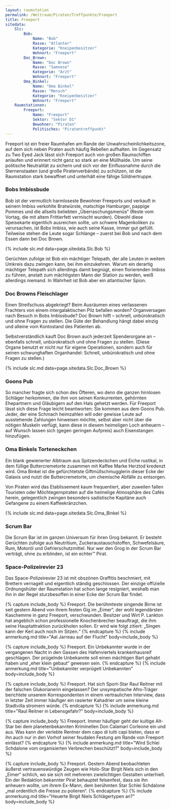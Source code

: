 ```yaml
---
layout: raumstation
permalink: /Weltraum/Piraten/Treffpunkte/Freeport
title: Freeport
sitedata:
    Slc:
        Bob:
            Name: "Bob"
            Rasse: "Atlanter"
            Kategorie: "Kneipenbesitzer"
            Wohnort: "Freeport"
        Doc_Brown:
            Name: "Doc Brown"
            Rasse: "Samnese"
            Kategorie: "Arzt"
            Wohnort: "Freeport"
        Oma_Binkel:
            Name: "Oma Binkel"
            Rasse: "Mensch"
            Kategorie: "Kneipenbesitzer"
            Wohnort: "Freeport"
    Raumstationen:
        Freeport:
            Name: "Freeport"
            Sektor: "Sektor D1"
            Bewohner: "Piraten"
            Politisches: "Piratentreffpunkt"
---
```




Freeport ist ein freier Raumhafen am Rande der Unwahrscheinlichkeitszone, auf dem sich neben Piraten auch häufig Rebellen aufhalten. Im Gegensatz zu Two Eyed Jack lässt sich Freeport auch von großen Raumschiffen anlaufen und erinnert nicht ganz so stark an eine Müllhalde. Um seine politische Neutralität zu sichern und sich vor der Einflussnahme durch die Sternenstaaten (und große Piratenverbände) zu schützen, ist die Raumstation stark bewaffnet und unterhält eine fähige Söldnertruppe.

### Bobs Imbissbude

Bob ist der vermutlich harmloseste Bewohner Freeports und verkauft in seinem Imbiss verkohlte Bratwürste, matschige Hamburger, pappige Pommes und die allseits beliebten „Überraschungsmenüs“ (Reste vom Vortag, die mit altem Frittierfett vermischt wurden). Obwohl diese Speisekarte eigentlich ausreichen sollte, um schwere Magenkoliken zu verursachen, ist Bobs Imbiss, wie auch seine Kasse, immer gut gefüllt. Teilweise stehen die Leute sogar Schlange – zuerst bei Bob und nach dem Essen dann bei Doc Brown.

{% include slc.md data=page.sitedata.Slc.Bob %}

Gerüchten zufolge ist Bob ein mächtiger Telepath, der alle Leuten in weitem Umkreis dazu zwingen kann, bei ihm einzukehren. Warum ein derartig mächtiger Telepath sich allerdings damit begnügt, einen florierenden Imbiss zu führen, anstatt zum mächtigsten Mann der Station zu werden, weiß allerdings niemand. In Wahrheit ist Bob aber ein atlantischer Spion.

### Doc Browns Fleischlager

Einen Streifschuss abgekriegt? Beim Ausräumen eines verlassenen Frachters von einem intergalaktischen Pilz befallen worden? Organversagen nach Besuch in Bobs Imbissbude? Doc Brown hilft – schnell, unbürokratisch und ohne Fragen zu stellen. Die Güte der Behandlung hängt dabei einzig und alleine vom Kontostand des Patienten ab.

Selbstverständlich kauft Doc Brown auch jederzeit Spenderorgane an – ebenfalls schnell, unbürokratisch und ohne Fragen zu stellen. (Diese Organe benutzt er nicht nur für eigene Operationen, sondern auch für seinen schwunghaften Organhandel: Schnell, unbürokratisch und ohne Fragen zu stellen.)

{% include slc.md data=page.sitedata.Slc.Doc_Brown %}

### Goons Pub

So mancher fragte sich schon des Öfteren, wo denn die ganzen hirnlosen Schläger herkommen, die ihm von seinen Konkurrenten, gehörnten Ehepartnern und Gläubigern auf den Hals gehetzt werden. Für Freeport lässt sich diese Frage leicht beantworten: Sie kommen aus dem Goons Pub. Jeder, der eine Schmach heimzahlen will oder gewisse Leute auf ausstehende Zahlungen hinweisen möchte, selbst aber nicht über die nötigen Muskeln verfügt, kann diese in diesem heimeligen Loch anheuern – auf Wunsch lassen sich (gegen geringen Aufpreis) auch Eisenstangen hinzufügen.

### Oma Binkels Torteneckchen

Ein blank gewienerter Albtraum aus Spitzendeckchen und Eiche rustikal, in dem füllige Buttercremetorte zusammen mit Kaffee Marke Herztod kredenzt wird. Oma Binkel ist die gefürchtetste Giftmüllschmugglerin dieser Ecke der Galaxis und nutzt die Buttercremetorte, um chemische Abfälle zu entsorgen.

Von Piraten wird das Etablissement kaum frequentiert, aber zuweilen fallen Touristen oder Möchtegernpiraten auf die heimelige Atmosphäre des Caf&eacute;s herein, gelegentlich zwingen besonders sadistische Kapitäne auch Gefangene zu einem Kaffeekränzchen.

{% include slc.md data=page.sitedata.Slc.Oma_Binkel %}

### Scrum Bar

Die Scrum Bar ist im ganzen Universum für ihren Grog bekannt. Er besteht Gerüchten zufolge aus Neutritium, Zuckeraustauschstoffen, Schwefelsäure, Rum, Motoröl und Gefrierschutzmittel. Nur wer den Grog in der Scrum Bar verträgt, ohne zu erblinden, ist ein echter&trade; Pirat.

### Space-Polizeirevier 23

Das Space-Polizeirevier 23 ist mit obszönen Graffitis beschmiert, mit Brettern vernagelt und eigentlich ständig geschlossen. Der einzige offizielle Ordnungshüter der Raumstation hat schon lange resigniert, weshalb man ihn in der Regel sturzbesoffen in einer Ecke der Scrum Bar findet.

{% capture include_body %}
Freeport. Die berühmteste singende Birne ist seit gestern Abend von ihrem festen Gig im „Eimer“, der wohl legendärsten Kaschemme in ganz Freeport, verschwunden. Besitzer und Wirt P. Lankton hat angeblich schon professionelle Knochenbrecher beauftragt, die ihm seine Hauptattraktion zurückholen sollen. Er wird wie folgt zitiert: „Singen kann der Kerl auch noch im Sitzen.“
{% endcapture %}
{% include anmerkung.md title="Aal Jarreau auf der Flucht" body=include_body %}

{% capture include_body %}
Freeport. Ein Unbekannter wurde in der vergangenen Nacht in den Gassen des Hafenviertels krankenhausreif geschlagen. Der prügelnde Unbekannte soll einen mächtigen Bart gehabt haben und „eher klein gebaut“ gewesen sein.
{% endcapture %}
{% include anmerkung.md title="Unbekannter verprügelt Unbekannten" body=include_body %}

{% capture include_body %}
Freeport. Hat sich Sport-Star Raul Reitner mit der falschen Glukorianerin eingelassen? Der unsympatische Afro-Träger berichtete unserem Korrespondenten in einem vertraulichen Interview, dass in letzter Zeit immer häufiger ein rasierter Kahadrier um seine kleine Stadtvilla stromern würde.
{% endcapture %}
{% include anmerkung.md title="Raul Reitner in Lebensgefahr?" body=include_body %}

{% capture include_body %}
Freeport. Immer häufiger geht der kultige Alt-Star bei dem planetenbekannten Kriminellen Don Calamari Corleone ein und aus. Was kann der verlebte Rentner dem capo di tutti capi bieten, dass er ihn auch nur in den Vorhof seiner feudalen Festung am Rande von Freeport einlässt?
{% endcapture %}
{% include anmerkung.md title="Wird Schlei Schdalone vom organisierten Verbrechen beschützt?" body=include_body %}

{% capture include_body %}
Freeport. Gestern Abend beobachteten äußerst vertrauenswürdige Zeugen wie Holo-Star Birgit Niels sich in den „Eimer“ schlich, wo sie sich mit mehreren zwielichtigen Gestalten unterhielt. Ein der Redaktion bekannter Pirat behauptet felsenfest, dass sie ihn anheuern wollte, um ihrem Ex-Mann, dem berühmten Star Schlei Schdalone „mal ordentlich die Fresse zu polieren“.
{% endcapture %}
{% include anmerkung.md title="Heuerte Birgit Niels Schlägertypen an?" body=include_body %}
